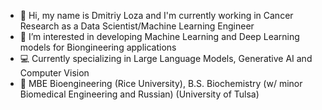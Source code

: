 - 👋 Hi, my name is Dmitriy Loza and I'm currently working in Cancer Research as a Data Scientist/Machine Learning Engineer
- 👀 I’m interested in developing Machine Learning and Deep Learning models for Biongineering applications
- 💻 Currently specializing in Large Language Models, Generative AI and Computer Vision 
- 🌱 MBE Bioengineering (Rice University), B.S. Biochemistry (w/ minor Biomedical Engineering and Russian) (University of Tulsa)

<!---
DmitriyALoza/DmitriyALoza is a ✨ special ✨ repository because its `README.md` (this file) appears on your GitHub profile.
You can click the Preview link to take a look at your changes.
--->
